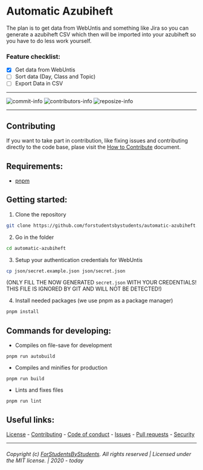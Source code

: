 # Automatic Azubiheft 
The plan is to get data from WebUntis and something like Jira so you can generate a azubiheft CSV which then will be imported into your azubiheft so you have to do less work yourself.

### Feature checklist:

- [x] Get data from WebUntis
- [ ] Sort data (Day, Class and Topic)
- [ ] Export Data in CSV

---- 

  ![commit-info][commit-info]
  ![contributors-info][contributors-info]
  ![reposize-info][reposize-info]

----

## Contributing

If you want to take part in contribution, like fixing issues and contributing directly to the code base, plase visit the [How to Contribute][github-contribute] document.

## Requirements:
- [pnpm](https://pnpm.js.org/en/installation)

## Getting started:
1. Clone the repository
```bash
git clone https://github.com/forstudentsbystudents/automatic-azubiheft.git
```

2. Go in the folder
```bash
cd automatic-azubiheft
```

3. Setup your authentication credentials for WebUntis
```bash
cp json/secret.example.json json/secret.json
```
(ONLY FILL THE NOW GENERATED `secret.json` WITH YOUR CREDENTIALS! 
THIS FILE IS IGNORED BY GIT AND WILL NOT BE DETECTED!)

4. Install needed packages (we use pnpm as a package manager)
```bash
pnpm install
```

## Commands for developing:
- Compiles on file-save for development
```
pnpm run autobuild
```

- Compiles and minifies for production
```
pnpm run build
```

- Lints and fixes files
```
pnpm run lint
```

## Useful links:
[License][github-license] - 
[Contributing][github-contribute] - 
[Code of conduct][github-codeofconduct] - 
[Issues][github-issues] - 
[Pull requests][github-pulls] - 
[Security][github-security] 

<hr>  

###### Copyright (c) [ForStudentsByStudents][github-team]. All rights reserved | Licensed under the MIT license. | 2020 - today

<!-- Variables -->
[github-team]: https://github.com/forstudentsbystudents

[github-license]: https://github.com/forstudentsbystudents/automatic-azubiheft/blob/master/LICENSE
[github-contribute]: https://github.com/forstudentsbystudents/automatic-azubiheft/blob/master/CONTRIBUTING.md
[github-codeofconduct]: https://github.com/forstudentsbystudents/automatic-azubiheft/blob/master/CODE_OF_CONDUCT.md
[github-issues]: https://github.com/forstudentsbystudents/automatic-azubiheft/issues
[github-pulls]: https://github.com/forstudentsbystudents/automatic-azubiheft/pulls
[github-security]: https://github.com/forstudentsbystudents/automatic-azubiheft/blob/master/SECURITY.md

[commit-info]: https://img.shields.io/github/last-commit/forstudentsbystudents/automatic-azubiheft?style=flat-square

[contributors-info]: https://img.shields.io/github/contributors/forstudentsbystudents/automatic-azubiheft?style=flat-square

[reposize-info]: https://img.shields.io/github/repo-size/forstudentsbystudents/automatic-azubiheft?style=flat-square
